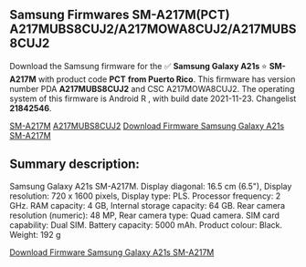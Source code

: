 <h2>Samsung Firmwares SM-A217M(PCT) A217MUBS8CUJ2/A217MOWA8CUJ2/A217MUBS8CUJ2</h2>
Download the Samsung firmware for the ✅ <strong>Samsung Galaxy A21s </strong> ⭐ <strong>SM-A217M</strong> with product code <strong>PCT</strong> <strong> from Puerto Rico</strong>. This firmware has version number PDA <strong>A217MUBS8CUJ2</strong> and CSC A217MOWA8CUJ2. The operating system of this firmware is Android R , with build date 2021-11-23. Changelist <strong>21842546</strong>.


[SM-A217M](https://samfirm.shop/samsung/model/SM-A217M)
[A217MUBS8CUJ2](https://samfirm.shop/samsung/pda/A217MUBS8CUJ2)
[Download Firmware Samsung Galaxy A21s SM-A217M](https://samfirm.shop/samsung/firmware/476748)
<h2>Summary description:</h2>
<p>Samsung Galaxy A21s SM-A217M. Display diagonal: 16.5 cm (6.5"), Display resolution: 720 x 1600 pixels, Display type: PLS. Processor frequency: 2 GHz. RAM capacity: 4 GB, Internal storage capacity: 64 GB. Rear camera resolution (numeric): 48 MP, Rear camera type: Quad camera. SIM card capability: Dual SIM. Battery capacity: 5000 mAh. Product colour: Black. Weight: 192 g</p>


[Download Firmware Samsung Galaxy A21s SM-A217M](https://samfirm.shop/samsung/firmware/476748)
